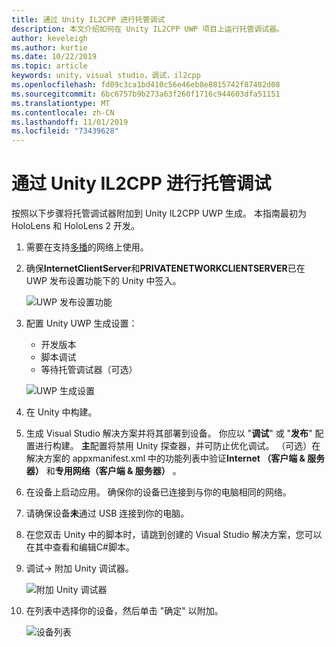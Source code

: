 ```yaml
---
title: 通过 Unity IL2CPP 进行托管调试
description: 本文介绍如何在 Unity IL2CPP UWP 项目上运行托管调试器。
author: keveleigh
ms.author: kurtie
ms.date: 10/22/2019
ms.topic: article
keywords: unity，visual studio，调试，il2cpp
ms.openlocfilehash: fd09c3ca1bd410c56e46eb8e8815742f87482d08
ms.sourcegitcommit: 6bc6757b9b273a63f260f1716c944603dfa51151
ms.translationtype: MT
ms.contentlocale: zh-CN
ms.lasthandoff: 11/01/2019
ms.locfileid: "73439628"
---
```

# <a name="managed-debugging-with-unity-il2cpp"></a>通过 Unity IL2CPP 进行托管调试

按照以下步骤将托管调试器附加到 Unity IL2CPP UWP 生成。 本指南最初为 HoloLens 和 HoloLens 2 开发。

1. 需要在支持[多播](https://en.wikipedia.org/wiki/Multicast)的网络上使用。
1. 确保**InternetClientServer**和**PRIVATENETWORKCLIENTSERVER**已在 UWP 发布设置功能下的 Unity 中签入。

    ![UWP 发布设置功能](images/il2cpp-debugging-capabilities.png)

1. 配置 Unity UWP 生成设置：
    - 开发版本
    - 脚本调试
    - 等待托管调试器（可选）

    ![UWP 生成设置](images/il2cpp-debugging-build.png)

1. 在 Unity 中构建。
1. 生成 Visual Studio 解决方案并将其部署到设备。 你应以 "**调试**" 或 "**发布**" 配置进行构建。 **主**配置将禁用 Unity 探查器，并可防止优化调试。 （可选）在解决方案的 appxmanifest.xml 中的功能列表中验证**Internet （客户端 & 服务器）** 和**专用网络（客户端 & 服务器）** 。
1. 在设备上启动应用。 确保你的设备已连接到与你的电脑相同的网络。
1. 请确保设备**未**通过 USB 连接到你的电脑。
1. 在您双击 Unity 中的脚本时，请跳到创建的 Visual Studio 解决方案，您可以在其中查看和编辑C#脚本。
1. 调试-> 附加 Unity 调试器。

    ![附加 Unity 调试器](images/il2cpp-debugging-attach.png)

1. 在列表中选择你的设备，然后单击 "确定" 以附加。

    ![设备列表](images/il2cpp-debugging-machines.png)

